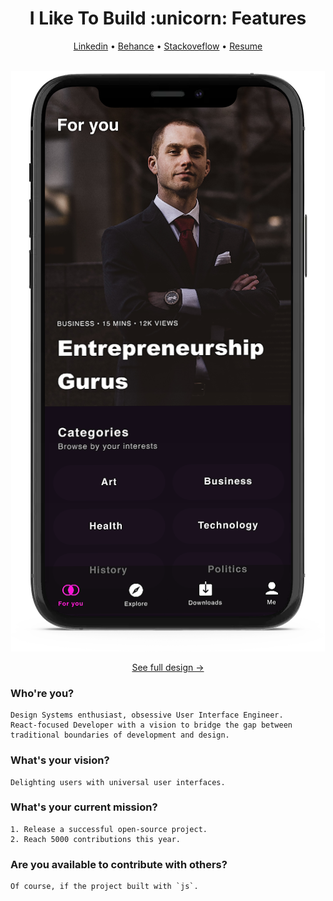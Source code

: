 <h1 align="center">I Like To Build :unicorn: Features</h1>
<div align="center">
 <a href="https://www.linkedin.com/in/ala-eddine-menai-6a020b159/"/>Linkedin<a/> •
 <a href="https://www.behance.net/menaialaeddine"/>Behance<a/> •
 <a href="https://stackexchange.com/users/10231365/menai-ala-eddine-aladdin"/>Stackoveflow<a/> •
 <a href="https://docs.google.com/document/d/1t2wacy3ELSIqgptsgjqb5kJRTRsyDHYo8Q4lCgrjlbQ/edit?usp=sharing"/>Resume<a/>
</div>
<br>

<p align="center">
 
<img src="https://github.com/MenaiAla/MenaiAla/blob/master/smartmockups_ken94khu.png"/>

</p>

<p align="center"><a href="https://www.behance.net/gallery/103649345/Watch-Streaming-App">See full design → <a/></p> 

### Who're you?
```
Design Systems enthusiast, obsessive User Interface Engineer.
React-focused Developer with a vision to bridge the gap between traditional boundaries of development and design.
```

### What's your vision?
```
Delighting users with universal user interfaces.
```

### What's your current mission?
```
1. Release a successful open-source project.
2. Reach 5000 contributions this year.
```


### Are you available to contribute with others?
```
Of course, if the project built with `js`.
```
